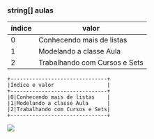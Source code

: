 ﻿
### string[] aulas

|índice  | valor |
|---|---|
|0  |Conhecendo mais de listas  |
|1  |Modelando a classe Aula  |
|2  |Trabalhando com Cursos e Sets  |


```
+-------------------------------+
|Índice e valor                 |
+-------------------------------+
|0|Conhecendo mais de listas    |
|1|Modelando a classe Aula      |
|2|Trabalhando com Cursos e Sets|
+-------------------------------+

```
![](https://cdn.pixabay.com/photo/2017/02/13/08/54/brain-2062057__340.jpg)